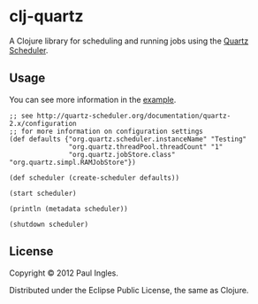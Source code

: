 # clj-quartz

A Clojure library for scheduling and running jobs using the [Quartz Scheduler](http://quartz-scheduler.org/).

## Usage

You can see more information in the [example](https://github.com/pingles/clj-quartz/blob/master/src/clj_quartz/example/simple.clj).

    ;; see http://quartz-scheduler.org/documentation/quartz-2.x/configuration
    ;; for more information on configuration settings
    (def defaults {"org.quartz.scheduler.instanceName" "Testing"
                   "org.quartz.threadPool.threadCount" "1"
                   "org.quartz.jobStore.class" "org.quartz.simpl.RAMJobStore"})

    (def scheduler (create-scheduler defaults))
    
    (start scheduler)
    
    (println (metadata scheduler))
    
    (shutdown scheduler)

## License

Copyright &copy; 2012 Paul Ingles.

Distributed under the Eclipse Public License, the same as Clojure.

